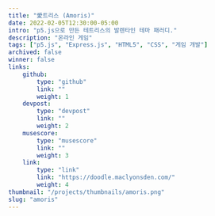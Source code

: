 ```yaml
---
title: "愛트리스 (Amoris)"
date: 2022-02-05T12:30:00-05:00
intro: "p5.js으로 만든 테트리스의 발렌타인 테마 패러디."
description: "온라인 게임"
tags: ["p5.js", "Express.js", "HTML5", "CSS", "게임 개발"]
archived: false
winner: false
links: 
    github: 
        type: "github"
        link: ""
        weight: 1
    devpost:
        type: "devpost"
        link: ""
        weight: 2
    musescore:
        type: "musescore"
        link: ""
        weight: 3
    link:
        type: "link"
        link: "https://doodle.maclyonsden.com/"
        weight: 4
thumbnail: "/projects/thumbnails/amoris.png"
slug: "amoris"
---
```


